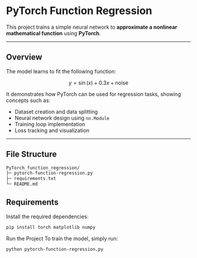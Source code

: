 # PyTorch Function Regression

This project trains a simple neural network to **approximate a nonlinear mathematical function** using **PyTorch**.

---

## Overview

The model learns to fit the following function:

$$
y = \sin(x) + 0.3x + \text{noise}
$$

It demonstrates how PyTorch can be used for regression tasks, showing concepts such as:
- Dataset creation and data splitting  
- Neural network design using `nn.Module`  
- Training loop implementation  
- Loss tracking and visualization  

---


## File Structure

``` bash
PyTorch_function_regression/
├─ pytorch-function-regression.py
├─ requirements.txt
└─ README.md
```

## Requirements

Install the required dependencies:
```bash
pip install torch matplotlib numpy
```



Run the Project
To train the model, simply run:

```bash
python pytorch-function-regression.py
```

